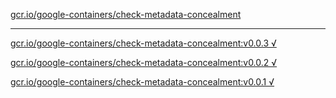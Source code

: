 [gcr.io/google-containers/check-metadata-concealment](https://hub.docker.com/r/anjia0532/check-metadata-concealment/tags/) 

----
[gcr.io/google-containers/check-metadata-concealment:v0.0.3 √](https://hub.docker.com/r/anjia0532/google-containers.check-metadata-concealment/tags/)

[gcr.io/google-containers/check-metadata-concealment:v0.0.2 √](https://hub.docker.com/r/anjia0532/google-containers.check-metadata-concealment/tags/)

[gcr.io/google-containers/check-metadata-concealment:v0.0.1 √](https://hub.docker.com/r/anjia0532/google-containers.check-metadata-concealment/tags/)

